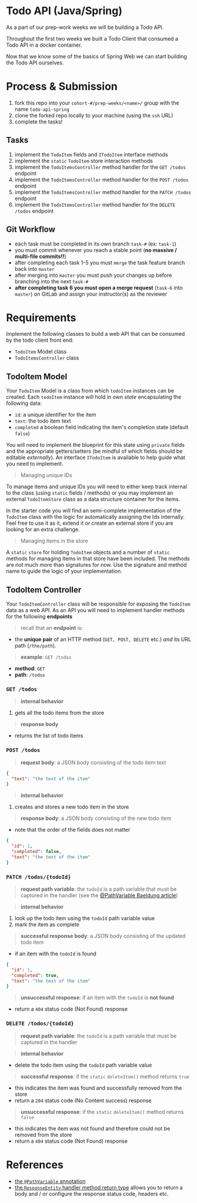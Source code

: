 # Todo API (Java/Spring)

As a part of our prep-work weeks we will be building a Todo API.

Throughout the first two weeks we built a Todo Client that consumed a Todo API in a docker container.

Now that we know some of the basics of Spring Web we can start building the Todo API ourselves.

# Process & Submission

1. fork this repo into your `cohort-#/prep-weeks/<name>/` group with the name `todo-api-spring`
2. clone the forked repo locally to your machine (using the `ssh` URL)
3. complete the tasks!

## Tasks

1. implement the `TodoItem` fields and `ITodoItem` interface methods
2. implement the `static` `TodoItem` store interaction methods
3. implement the `TodoItemsController` method handler for the `GET /todos` endpoint
4. implement the `TodoItemsController` method handler for the `POST /todos` endpoint
5. implement the `TodoItemsController` method handler for the `PATCH /todos` endpoint
6. implement the `TodoItemsController` method handler for the `DELETE /todos` endpoint

## Git Workflow

- each task must be completed in its own branch `task-#` (ex: `task-1`)
- you must commit whenever you reach a stable point (**no massive / multi-file commits!!**)
- after completing each task 1-5 you must `merge` the task feature branch back into `master`
- after merging into `master` you must push your changes up before branching into the next `task-#`
- **after completing task 6 you must open a merge request** (`task-6` into `master`) on GitLab and assign your instructor(s) as the reviewer

# Requirements

Implement the following classes to build a web API that can be consumed by the todo client front end:

- `TodoItem` Model class
- `TodoItemsController` class

## TodoItem Model

Your `TodoItem` Model is a class from which `todoItem` instances can be created. Each `todoItem` instance will hold in own _state_ encapsulating the following data:

- `id`: a unique identifier for the item
- `text`: the todo item text
- `completed` a boolean field indicating the item's completion state (default `false`)

You will need to implement the blueprint for this state using `private` fields and the appropriate getters/setters (be mindful of which fields should be editable _externally_). An interface `ITodoItem` is available to help guide what you need to implement.

> Managing unique IDs

To manage items and unique IDs you will need to either keep track internal to the class (using `static` fields / methods) or you may implement an external `TodoItemStore` class as a data structure container for the items.

In the starter code you will find an semi-complete implementation of the `TodoItem` class with the logic for automatically assigning the Ids internally. Feel free to use it as it, extend it or create an external store if you are looking for an extra challenge.

> Managing items in the store

A `static` `store` for holding `TodoItem` objects and a number of `static` methods for managing items in that store have been included. The methods are not much more than signatures for now. Use the signature and method name to guide the logic of your implementation.

## TodoItem Controller

Your `TodoItemController` class will be responsible for exposing the `TodoItem` data as a web API. As an API you will need to implement handler methods for the following **endpoints**

> recall that an **endpoint** is:

- the **unique pair** of an HTTP method (`GET, POST, DELETE` etc.) _and_ its URL path (`/the/path`).

> **example**: `GET /todos`

- **method**: `GET`
- **path**: `/todos`

### `GET /todos`

> **internal behavior**

1. gets all the todo items from the store

> **response body**

- returns the list of todo items

### `POST /todos`

> **request body**: a JSON body consisting of the todo item text

```json
{
  "text": "the text of the item"
}
```

> **internal behavior**

1. creates and stores a new todo item in the store

> **response body**: a JSON body consisting of the new todo item

- note that the order of the fields does not matter

```json
{
  "id": 1,
  "completed": false,
  "text": "the text of the item"
}
```

### `PATCH /todos/{todoId}`

> **request path variable**: the `todoId` is a path variable that must be captured in the handler (see the [@PathVariable Baeldung article](https://www.baeldung.com/spring-pathvariable))

> **internal behavior**

1. look up the todo item using the `todoId` path variable value
2. mark the item as complete

> **successful response body**: a JSON body consisting of the updated todo item

- if an item with the `todoId` is found

```json
{
  "id": 1,
  "completed": true,
  "text": "the text of the item"
}
```

> **unsuccessful response**: if an item with the `todoId` is **not found**

- return a `404` status code (Not Found) response

### `DELETE /todos/{todoId}`

> **request path variable**: the `todoId` is a path variable that must be captured in the handler

> **internal behavior**

- delete the todo item using the `todoId` path variable value

> **successful response**: if the `static` `deleteItem()` method returns `true`

- this indicates the item was found and successfully removed from the store
- return a `204` status code (No Content success) response

> **unsuccessful response**: if the `static` `deleteItem()` method returns `false`

- this indicates the item was not found and therefore could not be removed from the store
- return a `404` status code (Not Found) response

# References

- [the `@PathVariable` annotation](https://www.baeldung.com/spring-pathvariable)
- [the `ResponseEntity` handler method return type](https://www.baeldung.com/spring-response-entity) allows you to return a body and / or configure the response status code, headers etc.
